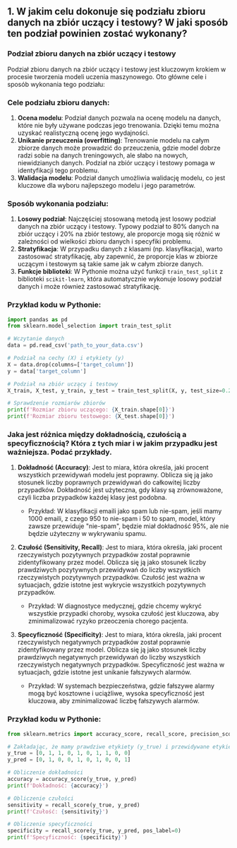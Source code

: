 ## 1. W jakim celu dokonuje się podziału zbioru danych na zbiór uczący i testowy? W jaki sposób ten podział powinien zostać wykonany?

### Podział zbioru danych na zbiór uczący i testowy

Podział zbioru danych na zbiór uczący i testowy jest kluczowym krokiem w procesie tworzenia modeli uczenia maszynowego. Oto główne cele i sposób wykonania tego podziału:

### Cele podziału zbioru danych:
1. **Ocena modelu**: Podział danych pozwala na ocenę modelu na danych, które nie były używane podczas jego trenowania. Dzięki temu można uzyskać realistyczną ocenę jego wydajności.
2. **Unikanie przeuczenia (overfitting)**: Trenowanie modelu na całym zbiorze danych może prowadzić do przeuczenia, gdzie model dobrze radzi sobie na danych treningowych, ale słabo na nowych, niewidzianych danych. Podział na zbiór uczący i testowy pomaga w identyfikacji tego problemu.
3. **Walidacja modelu**: Podział danych umożliwia walidację modelu, co jest kluczowe dla wyboru najlepszego modelu i jego parametrów.

### Sposób wykonania podziału:
1. **Losowy podział**: Najczęściej stosowaną metodą jest losowy podział danych na zbiór uczący i testowy. Typowy podział to 80% danych na zbiór uczący i 20% na zbiór testowy, ale proporcje mogą się różnić w zależności od wielkości zbioru danych i specyfiki problemu.
2. **Stratyfikacja**: W przypadku danych z klasami (np. klasyfikacja), warto zastosować stratyfikację, aby zapewnić, że proporcje klas w zbiorze uczącym i testowym są takie same jak w całym zbiorze danych.
3. **Funkcje biblioteki**: W Pythonie można użyć funkcji `train_test_split` z biblioteki `scikit-learn`, która automatycznie wykonuje losowy podział danych i może również zastosować stratyfikację.

### Przykład kodu w Pythonie:
```python
import pandas as pd
from sklearn.model_selection import train_test_split

# Wczytanie danych
data = pd.read_csv('path_to_your_data.csv')

# Podział na cechy (X) i etykiety (y)
X = data.drop(columns=['target_column'])
y = data['target_column']

# Podział na zbiór uczący i testowy
X_train, X_test, y_train, y_test = train_test_split(X, y, test_size=0.2, random_state=42, stratify=y)

# Sprawdzenie rozmiarów zbiorów
print(f'Rozmiar zbioru uczącego: {X_train.shape[0]}')
print(f'Rozmiar zbioru testowego: {X_test.shape[0]}')
```

### Jaka jest różnica między dokładnością, czułością a specyficznością? Która z tych miar i w jakim przypadku jest ważniejsza. Podać przykłady.

1. **Dokładność (Accuracy)**: Jest to miara, która określa, jaki procent wszystkich przewidywań modelu jest poprawny. Oblicza się ją jako stosunek liczby poprawnych przewidywań do całkowitej liczby przypadków. Dokładność jest użyteczna, gdy klasy są zrównoważone, czyli liczba przypadków każdej klasy jest podobna.
   - Przykład: W klasyfikacji emaili jako spam lub nie-spam, jeśli mamy 1000 emaili, z czego 950 to nie-spam i 50 to spam, model, który zawsze przewiduje "nie-spam", będzie miał dokładność 95%, ale nie będzie użyteczny w wykrywaniu spamu.

2. **Czułość (Sensitivity, Recall)**: Jest to miara, która określa, jaki procent rzeczywistych pozytywnych przypadków został poprawnie zidentyfikowany przez model. Oblicza się ją jako stosunek liczby prawdziwych pozytywnych przewidywań do liczby wszystkich rzeczywistych pozytywnych przypadków. Czułość jest ważna w sytuacjach, gdzie istotne jest wykrycie wszystkich pozytywnych przypadków.
   - Przykład: W diagnostyce medycznej, gdzie chcemy wykryć wszystkie przypadki choroby, wysoka czułość jest kluczowa, aby zminimalizować ryzyko przeoczenia chorego pacjenta.

3. **Specyficzność (Specificity)**: Jest to miara, która określa, jaki procent rzeczywistych negatywnych przypadków został poprawnie zidentyfikowany przez model. Oblicza się ją jako stosunek liczby prawdziwych negatywnych przewidywań do liczby wszystkich rzeczywistych negatywnych przypadków. Specyficzność jest ważna w sytuacjach, gdzie istotne jest unikanie fałszywych alarmów.
   - Przykład: W systemach bezpieczeństwa, gdzie fałszywe alarmy mogą być kosztowne i uciążliwe, wysoka specyficzność jest kluczowa, aby zminimalizować liczbę fałszywych alarmów.

### Przykład kodu w Pythonie:
```python
from sklearn.metrics import accuracy_score, recall_score, precision_score

# Zakładając, że mamy prawdziwe etykiety (y_true) i przewidywane etykiety (y_pred)
y_true = [0, 1, 1, 0, 1, 0, 1, 1, 0, 0]
y_pred = [0, 1, 0, 0, 1, 0, 1, 0, 0, 1]

# Obliczenie dokładności
accuracy = accuracy_score(y_true, y_pred)
print(f'Dokładność: {accuracy}')

# Obliczenie czułości
sensitivity = recall_score(y_true, y_pred)
print(f'Czułość: {sensitivity}')

# Obliczenie specyficzności
specificity = recall_score(y_true, y_pred, pos_label=0)
print(f'Specyficzność: {specificity}')